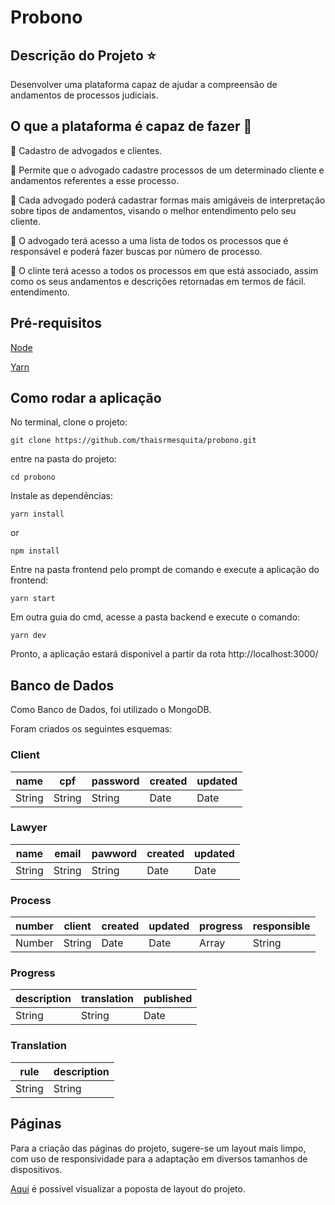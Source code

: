 # Probono
## Descrição do Projeto :star:
Desenvolver uma plataforma capaz de ajudar a compreensão de andamentos de processos judiciais.

## O que a plataforma é capaz de fazer :checkered_flag:

:small_blue_diamond: Cadastro de advogados e clientes.

:small_blue_diamond: Permite que o advogado cadastre processos de um determinado cliente e andamentos referentes a esse processo.

:small_blue_diamond: Cada advogado poderá cadastrar formas mais amigáveis de interpretação sobre tipos de andamentos, visando o melhor entendimento pelo seu cliente.

:small_blue_diamond: O advogado terá acesso a uma lista de todos os processos que é responsável e poderá fazer buscas por número de processo.

:small_blue_diamond: O clinte terá acesso a todos os processos em que está associado, assim como os seus andamentos e descrições retornadas em termos de fácil. entendimento.

## Pré-requisitos

[Node](https://nodejs.org/en/download/)

[Yarn](https://yarnpkg.com/)

## Como rodar a aplicação 

No terminal, clone o projeto: 

```
git clone https://github.com/thaisrmesquita/probono.git
```

entre na pasta do projeto:

```
cd probono
```

Instale as dependências:
```
yarn install
```
or 

```
npm install
```


Entre na pasta frontend pelo prompt de comando e execute a aplicação do frontend:

```
yarn start
```

Em outra guia do cmd, acesse a pasta backend e execute o comando:
```
yarn dev
```

Pronto, a aplicação estará disponivel a partir da rota http://localhost:3000/

## Banco de Dados

Como Banco de Dados, foi utilizado o MongoDB.

Foram criados os seguintes esquemas:

### Client

name  | cpf  | password |created | updated
------|------|----------|--------|--------
String|String|String|Date|Date

### Lawyer

name|email|pawword|created|updated
----|-----|-------|-------|-------
String|String|String|Date|Date

### Process

number|client|created|updated|progress|responsible
------|------|-------|-------|------|--------
Number|String|Date|Date|Array|String

### Progress

description|translation|published
-----------|-----------|----------
String|String|Date

### Translation

rule|description
----|----------
String|String

## Páginas


Para a criação das páginas do projeto, sugere-se um layout mais limpo, com uso de responsividade para a adaptação em diversos tamanhos de dispositivos.

[Aqui](https://www.figma.com/proto/5PEjDAURyE6p3MWpAVkcBm/Probono?node-id=2%3A0&scaling=scale-down) é possivel visualizar a poposta de layout do projeto.


 
 
